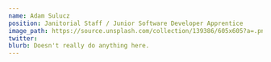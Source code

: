 ```yaml
---
name: Adam Sulucz
position: Janitorial Staff / Junior Software Developer Apprentice
image_path: https://source.unsplash.com/collection/139386/605x605?a=.png
twitter: 
blurb: Doesn't really do anything here.
---
```

